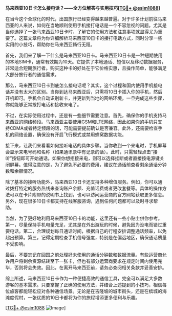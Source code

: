 **马来西亚10日卡怎么接电话？——全方位解答与实用技巧[[TG💪+ @esim1088](https://t.me/s/esim1088)]**

在当今这个全球化的时代，出国旅行已经变得越来越普遍。对于许多计划前往马来西亚的人来说，如何在当地顺利使用手机接打电话是一个不容忽视的问题。尤其是当你选择了一张马来西亚10日卡时，了解它的使用方法和注意事项就显得尤为重要了。这篇文章将为你详细解析马来西亚10日卡的接打电话方式，同时分享一些实用的小技巧，帮助你在马来西亚畅行无阻。

首先，我们来了解一下什么是马来西亚10日卡。马来西亚10日卡是一种短期使用的本地SIM卡，通常有效期为10天。它提供了本地通话、短信以及移动数据服务，非常适合短期旅行者。购买这种卡的好处在于它价格实惠，且操作简单，能够满足大部分旅行者的通信需求。

那么，马来西亚10日卡到底怎么接电话呢？其实，这个过程和国内使用手机接电话并没有太大的区别。当你到达马来西亚后，只需将10日卡插入你的手机，然后开机即可。手机会自动识别新卡，并更新到当地的网络环境。一旦完成这些步骤，你就能够正常拨打电话和接收来电了。

不过，在实际使用过程中，还是有一些细节需要注意。首先，确保你的手机支持马来西亚的网络频段。马来西亚主要使用GSM和LTE网络，因此如果你的手机只支持CDMA或者特定频段的话，可能需要提前确认是否兼容。此外，还需要检查手机的网络设置，确保没有开启飞行模式或禁用蜂窝数据功能。

接下来，让我们来看看如何接听电话的具体步骤。当你收到一个来电时，手机屏幕会显示来电号码和名称（如果通讯录中有记录的话）。此时，只需轻轻点击“接听”按钮即可开始通话。如果你想拒接来电，则可以选择挂断或者直接按电源键关闭屏幕。值得注意的是，为了避免不必要的费用，建议在通话前查看剩余通话分钟数和余额情况。

除了基本的接听功能外，马来西亚10日卡还支持多种增值服务。例如，你可以通过拨打特定的服务热线来查询账户余额、充值话费或者更改套餐等。具体的操作方法可以在卡片附带的说明书上找到，也可以访问运营商的官方网站获取更多信息。另外，现在很多10日卡都支持在线客服咨询，遇到任何问题都可以及时寻求帮助。

当然，为了更好地利用马来西亚10日卡的功能，这里还有一些小贴士供你参考。第一，尽量保持手机电量充足，尤其是在外出游玩的时候，避免因为没电而错过重要电话。第二，合理规划每日通话时间，根据自己的行程安排调整通话频率，以免超出预算。第三，记得定期检查手机信号强度，特别是在偏远地区，确保通话质量不受影响。

最后，不要忘记在回国之前处理好未使用的通话分钟数和数据流量。有些运营商允许用户将剩余资源结转至下一张卡，但也有部分运营商要求在规定时间内使用完毕，否则将会失效。因此，在离开马来西亚前，请务必查阅相关条款并妥善安排。

综上所述，马来西亚10日卡作为一种便捷高效的通信工具，完全可以满足大多数游客的基本需求。只要掌握了正确的使用方法，并结合上述提到的小技巧，相信每位旅客都能轻松应对各种通信场景。无论是在吉隆坡的城市街头，还是在槟城的海滩度假村，一张优质的10日卡都将为你的旅程增添更多便利与乐趣。

[[TG💪+ @esim1088](https://t.me/s/esim1088) ![Image](https://i.postimg.cc/4NQfJmqS/Snipaste-2025-05-13-00-14-12.png)]